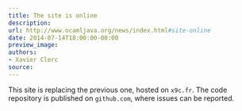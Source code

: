 ```yaml
---
title: The site is online
description:
url: http://www.ocamljava.org/news/index.html#site-online
date: 2014-07-14T18:00:00-00:00
preview_image:
authors:
- Xavier Clerc
source:
---
```


<p>This site is replacing the previous one, hosted on <code>x9c.fr</code>. The code repository is published on <code>github.com</code>, where issues can be reported.</p>

